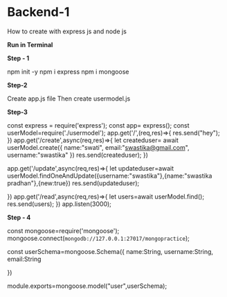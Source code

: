 # Backend-1
How to create with express js and node js

**Run in Terminal**

**Step - 1**

npm init -y
npm i express
npm i mongoose

**Step-2**

Create app.js file 
Then create usermodel.js

**Step-3**

const express = require('express');
const app= express();
const userModel=require('./usermodel');
app.get('/',(req,res)=>{
    res.send("hey");
})
app.get('/create',async(req,res)=>{
    let createduser= await userModel.create({
        name:"swati",
        email:"swastika@gmail.com",
        username:"swastika"
    })
    res.send(createduser);
})

app.get('/update',async(req,res)=>{
    let updateduser=await userModel.findOneAndUpdate({username:"swastika"},{name:"swastika pradhan"},{new:true})
    res.send(updateduser);

})
app.get('/read',async(req,res)=>{
    let users=await userModel.find();
    res.send(users);
})
app.listen(3000);


**Step - 4**

const mongoose=require('mongoose');
mongoose.connect(`mongodb://127.0.0.1:27017/mongopractice`);

const userSchema=mongoose.Schema({
    name:String,
    username:String,
    email:String

})

module.exports=mongoose.model("user",userSchema);

